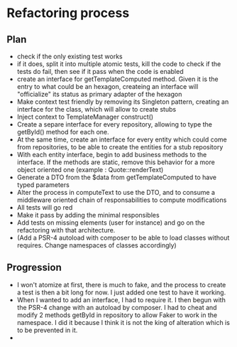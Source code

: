 # Refactoring process

## Plan

- check if the only existing test works
- if it does, split it into multiple atomic tests, kill the code to check if the tests do fail, then see if it pass when the code is enabled
- create an interface for getTemplateComputed method. Given it is the entry to what could be an hexagon, createing an interface will "officialize" its status as primary adapter of the hexagon
- Make context test friendly by removing its Singleton pattern, creating an interface for the class, which will allow to create stubs
- Inject context to TemplateManager construct()
- Create a separe interface for every repository, allowing to type the getById() method for each one.
- At the same time, create an interface for every entity which could come from repositories, to be able to create the entities for a stub repository
- With each entity interface, begin to add business methods to the interface. If the methods are static, remove this behavior for a more object oriented one (example : Quote::renderText)
- Generate a DTO from the $data from getTemplateComputed to have typed parameters
- Alter the process in computeText to use the DTO, and to consume a middleware oriented chain of responsabilities to compute modifications
- All tests will go red
- Make it pass by adding the minimal responsibles
- Add tests on missing elements (user for instance) and go on the refactoring with that architecture.
- (Add a PSR-4 autoload with composer to be able to load classes without requires. Change namespaces of classes accordingly)

## Progression

- I won't atomize at first, there is much to fake, and the process to create a test is then a bit long for now. I just added one test to have it working.
- When I wanted to add an interface, I had to require it. I then begun with the PSR-4 change with an autoload by composer. I had to cheat and modify 2 methods getById in repository to allow Faker to work in the namespace. I did it because I think it is not the king of alteration which is to be prevented in it.
- 